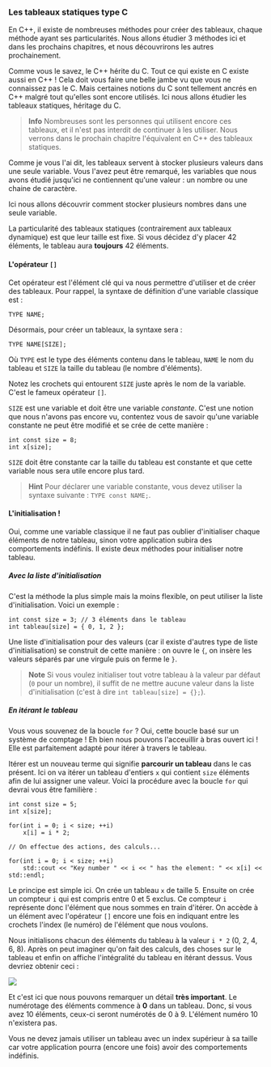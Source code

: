 ### Les tableaux statiques type C

En C++, il existe de nombreuses méthodes pour créer des tableaux, chaque méthode
ayant ses particularités. Nous allons étudier 3 méthodes ici et dans les
prochains chapitres, et nous découvrirons les autres prochainement.

Comme vous le savez, le C++ hérite du C. Tout ce qui existe en C existe aussi en
C++ ! Cela doit vous faire une belle jambe vu que vous ne connaissez pas le C.
Mais certaines notions du C sont tellement ancrés en C++ malgré tout qu'elles sont
encore utilisés. Ici nous allons étudier les tableaux statiques, héritage du C.

> **Info** Nombreuses sont les personnes qui utilisent encore ces tableaux, et
il n'est pas interdit de continuer à les utiliser. Nous verrons dans le
prochain chapitre l'équivalent en C++ des tableaux statiques.

Comme je vous l'ai dit, les tableaux servent à stocker plusieurs valeurs dans
une seule variable. Vous l'avez peut être remarqué, les variables que nous
avons étudié jusqu'ici ne contiennent qu'une valeur : un nombre ou une chaine
de caractère.

Ici nous allons découvrir comment stocker plusieurs nombres dans une seule
variable.

La particularité des tableaux statiques (contrairement aux tableaux dynamique)
est que leur taille est fixe. Si vous décidez d'y placer 42 éléments, le
tableau aura **toujours** 42 éléments.

#### L'opérateur ```[]```

Cet opérateur est l'élément clé qui va nous permettre d'utiliser et de créer des
tableaux. Pour rappel, la syntaxe de définition d'une variable classique est :

    TYPE NAME;
    
Désormais, pour créer un tableaux, la syntaxe sera :

    TYPE NAME[SIZE];
    
Où ```TYPE``` est le type des éléments contenu dans le tableau, ```NAME``` le
nom du tableau et ```SIZE``` la taille du tableau (le nombre d'éléments).

Notez les crochets qui entourent ```SIZE``` juste après le nom de la variable.
C'est le fameux opérateur ```[]```.

```SIZE``` est une variable et doit être une variable *constante*. C'est une
notion que nous n'avons pas encore vu, contentez vous de savoir qu'une
variable constante ne peut être modifié et se crée de cette manière :

    int const size = 8;
    int x[size];
    
```SIZE``` doit être constante car la taille du tableau est constante et que
cette variable nous sera utile encore plus tard.

> **Hint** Pour déclarer une variable constante, vous devez utiliser la syntaxe
suivante : ```TYPE const NAME;```.

#### L'initialisation !

Oui, comme une variable classique il ne faut pas oublier d'initialiser chaque
éléments de notre tableau, sinon votre application subira des comportements
indéfinis. Il existe deux méthodes pour initialiser notre tableau.

##### Avec la liste d'initialisation

C'est la méthode la plus simple mais la moins flexible, on peut utiliser la liste
d'initialisation. Voici un exemple :

    int const size = 3; // 3 éléments dans le tableau
    int tableau[size] = { 0, 1, 2 };
    
Une liste d'initialisation pour des valeurs (car il existe d'autres type de liste
d'initialisation) se construit de cette manière : on ouvre le ```{```, on insère
les valeurs séparés par une virgule puis on ferme le ```}```.

> **Note** Si vous voulez initialiser tout votre tableau à la valeur par défaut (```0``` pour
un nombre), il suffit de ne mettre aucune valeur dans la liste d'initialisation
(c'est à dire ```int tableau[size] = {};```).

##### En itérant le tableau

Vous vous souvenez de la boucle ```for``` ? Oui, cette boucle basé sur un système de
comptage ! Eh bien nous pouvons l'acceuillir à bras ouvert ici ! Elle est
parfaitement adapté pour itérer à travers le tableau.

Itérer est un nouveau terme qui signifie **parcourir un tableau** dans le cas présent.
Ici on va itérer un tableau d'entiers ```x``` qui contient ```size``` éléments afin de lui
assigner une valeur. Voici la procédure avec la boucle ```for``` qui devrai vous être
familière : 

    int const size = 5;
    int x[size];
    
    for(int i = 0; i < size; ++i)
        x[i] = i * 2;
        
    // On effectue des actions, des calculs...
    
    for(int i = 0; i < size; ++i)
        std::cout << "Key number " << i << " has the element: " << x[i] << std::endl;
        
Le principe est simple ici. On crée un tableau ```x``` de taille 5. Ensuite on
crée un compteur ```i``` qui est compris entre 0 et 5 exclus. Ce compteur ```i```
représente donc l'élément que nous sommes en train d'itérer. On accède à un élément
avec l'opérateur ```[]``` encore une fois en indiquant entre les crochets l'index
(le numéro) de l'élément que nous voulons.

Nous initialisons chacun des éléments du tableau à la valeur ```i * 2``` (0, 2, 4, 6, 8).
Après on peut imaginer qu'on fait des calculs, des choses sur le tableau et enfin on
affiche l'intégralité du tableau en itérant dessus. Vous devriez obtenir ceci :

![](2_11_1_1_iteration.png)

Et c'est ici que nous pouvons remarquer un détail **très important**. Le numérotage
des éléments commence à **0** dans un tableau. Donc, si vous avez 10 éléments, ceux-ci
seront numérotés de 0 à 9. L'élément numéro 10 n'existera pas.

Vous ne devez jamais utiliser un tableau avec un index supérieur à sa taille car
votre application pourra (encore une fois) avoir des comportements indéfinis.